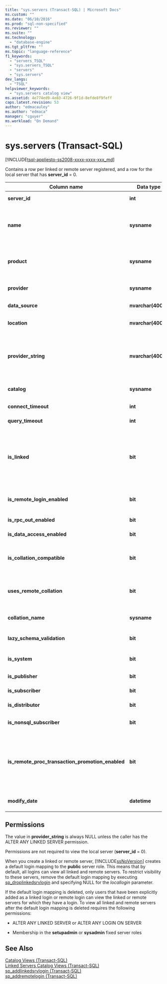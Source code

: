 ```yaml
---
title: "sys.servers (Transact-SQL) | Microsoft Docs"
ms.custom: ""
ms.date: "06/10/2016"
ms.prod: "sql-non-specified"
ms.reviewer: ""
ms.suite: ""
ms.technology: 
  - "database-engine"
ms.tgt_pltfrm: ""
ms.topic: "language-reference"
f1_keywords: 
  - "servers_TSQL"
  - "sys.servers_TSQL"
  - "servers"
  - "sys.servers"
dev_langs: 
  - "TSQL"
helpviewer_keywords: 
  - "sys.servers catalog view"
ms.assetid: 4e774ed9-4e83-4726-9f1d-8efde8f9feff
caps.latest.revision: 53
author: "edmacauley"
ms.author: "edmaca"
manager: "cguyer"
ms.workload: "On Demand"
---
```

# sys.servers (Transact-SQL)
[!INCLUDE[tsql-appliesto-ss2008-xxxx-xxxx-xxx_md](../../includes/tsql-appliesto-ss2008-xxxx-xxxx-xxx-md.md)]

  Contains a row per linked or remote server registered, and a row for the local server that has **server_id** = 0.  
  
  
|Column name|Data type|Description|  
|-----------------|---------------|-----------------|  
|**server_id**|**int**|Local ID of linked server.|  
|**name**|**sysname**|When **server_id** = 0, this is the server name.<br /><br /> When **server_id** >0 , this is the local name of linked server.|  
|**product**|**sysname**|Product name of the linked server. "SQL Server" indicates this is another instance of [!INCLUDE[ssNoVersion](../../includes/ssnoversion-md.md)].|  
|**provider**|**sysname**|OLE DB provider name for connecting to linked server.|  
|**data_source**|**nvarchar(4000)**|OLE DB data source connection property.|  
|**location**|**nvarchar(4000)**|OLE DB location connection property. NULL if none.|  
|**provider_string**|**nvarchar(4000)**|OLE DB provider-string connection property.<br /><br /> Is NULL unless the caller has the ALTER ANY LINKED SERVER permission.|  
|**catalog**|**sysname**|OLEDB catalog connection property. NULL if none.|  
|**connect_timeout**|**int**|Connect time-out in seconds, 0 if none.|  
|**query_timeout**|**int**|Query time-out in seconds, 0 if none.|  
|**is_linked**|**bit**|0 = Is an old-style server added by using **sp_addserver**, with different RPC and distributed-transaction behavior.<br /><br /> 1 = Standard linked server.|  
|**is_remote_login_enabled**|**bit**|RPC option is set enabling incoming remote logins for this server.|  
|**is_rpc_out_enabled**|**bit**|Outgoing (from this server) RPC is enabled.|  
|**is_data_access_enabled**|**bit**|Server is enabled for distributed queries.|  
|**is_collation_compatible**|**bit**|Collation of remote data is assumed to be compatible with local data if no collation information is available.|  
|**uses_remote_collation**|**bit**|If 1, use the collation reported by the remote server; otherwise, use the collation specified by the next column.|  
|**collation_name**|**sysname**|Name of collation to use, or NULL if just use local.|  
|**lazy_schema_validation**|**bit**|If 1, schema validation is not checked at query startup.|  
|**is_system**|**bit**|This server can be accessed only by the internal system.|  
|**is_publisher**|**bit**|Server is a replication Publisher.|  
|**is_subscriber**|**bit**|Server is a replication Subscriber.|  
|**is_distributor**|**bit**|Server is a replication Distributor.|  
|**is_nonsql_subscriber**|**bit**|Server is a non-SQL Server replication Subscriber.|  
|**is_remote_proc_transaction_promotion_enabled**|**bit**|If 1, calling a remote stored procedure starts a distributed transaction and enlists the transaction with MS DTC. For more information, see [sp_serveroption &#40;Transact-SQL&#41;](../../relational-databases/system-stored-procedures/sp-serveroption-transact-sql.md).|  
|**modify_date**|**datetime**|Date that server information was last changed.|  
  
## Permissions  
 The value in **provider_string** is always NULL unless the caller has the ALTER ANY LINKED SERVER permission.  
  
 Permissions are not required to view the local server (**server_id** = 0).  
  
 When you create a linked or remote server, [!INCLUDE[ssNoVersion](../../includes/ssnoversion-md.md)] creates a default login mapping to the **public** server role. This means that by default, all logins can view all linked and remote servers. To restrict visibility to these servers, remove the default login mapping by executing [sp_droplinkedsrvlogin](../../relational-databases/system-stored-procedures/sp-droplinkedsrvlogin-transact-sql.md) and specifying NULL for the *locallogin* parameter.  
  
 If the default login mapping is deleted, only users that have been explicitly added as a linked login or remote login can view the linked or remote servers for which they have a login. To view all linked and remote servers after the default login mapping is deleted requires the following permissions:  
  
-   ALTER ANY LINKED SERVER or ALTER ANY LOGIN ON SERVER  
  
-   Membership in the **setupadmin** or **sysadmin** fixed server roles  
  
## See Also  
 [Catalog Views &#40;Transact-SQL&#41;](../../relational-databases/system-catalog-views/catalog-views-transact-sql.md)   
 [Linked Servers Catalog Views &#40;Transact-SQL&#41;](../../relational-databases/system-catalog-views/linked-servers-catalog-views-transact-sql.md)   
 [sp_addlinkedsrvlogin &#40;Transact-SQL&#41;](../../relational-databases/system-stored-procedures/sp-addlinkedsrvlogin-transact-sql.md)   
 [sp_addremotelogin &#40;Transact-SQL&#41;](../../relational-databases/system-stored-procedures/sp-addremotelogin-transact-sql.md)  
  
  
